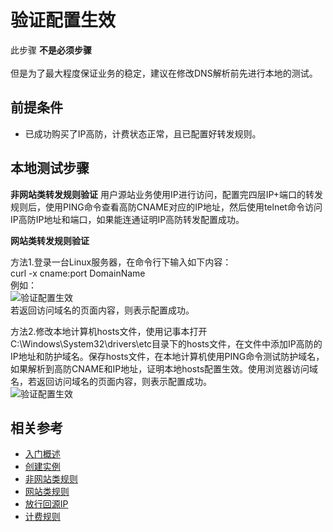 # 验证配置生效

此步骤 **不是必须步骤**  
<Br/>但是为了最大程度保证业务的稳定，建议在修改DNS解析前先进行本地的测试。

## 前提条件
- 已成功购买了IP高防，计费状态正常，且已配置好转发规则。

## 本地测试步骤

**非网站类转发规则验证**
用户源站业务使用IP进行访问，配置完四层IP+端口的转发规则后，使用PING命令查看高防CNAME对应的IP地址，然后使用telnet命令访问IP高防IP地址和端口，如果能连通证明IP高防转发配置成功。

**网站类转发规则验证**

方法1.登录一台Linux服务器，在命令行下输入如下内容：</br>
curl -x cname:port DomainName
<Br/>例如：<Br/>
![验证配置生效](https://github.com/jdcloudcom/cn/blob/edit/image/Advanced%20Anti-DDoS/Verify-Local-Settings01.png)
<Br/>若返回访问域名的页面内容，则表示配置成功。

方法2.修改本地计算机hosts文件，使用记事本打开C:\Windows\System32\drivers\etc目录下的hosts文件，在文件中添加IP高防的IP地址和防护域名。保存hosts文件，在本地计算机使用PING命令测试防护域名，如果解析到高防CNAME和IP地址，证明本地hosts配置生效。使用浏览器访问域名，若返回访问域名的页面内容，则表示配置成功。<Br/>
![验证配置生效](https://github.com/jdcloudcom/cn/blob/edit/image/Advanced%20Anti-DDoS/Verify-Local-Settings02.png)

## 相关参考
- [入门概述](Overview.md)
- [创建实例](Create-Instance.md)
- [非网站类规则](Non-Web-Service-Forwarding-Rule.md)
- [网站类规则](Web-Service-Forwarding-Rule.md)
- [放行回源IP](Whitelist-local-IP-subnet.md)
- [计费规则](../Pricing/Billing-Rules.md)
